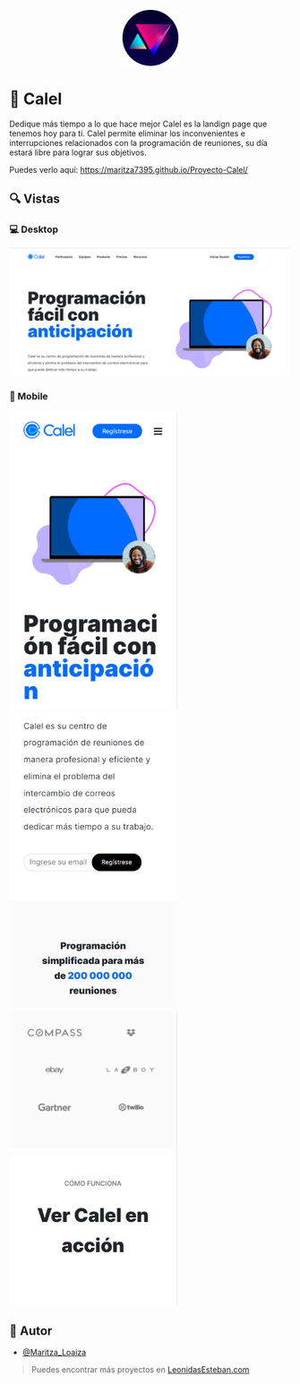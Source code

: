 <p align="center">
    <a href="https://leonidasesteban.com/proyectos/todos"><img src="https://raw.githubusercontent.com/no-te-rindas/logo/main/Logo/LonidasEsteban-destello-envolvente-circular-negro.png" height="100"/></a>
</p>

    
# 💎 Calel


Dedique más tiempo a lo que hace mejor Calel es la landign page que tenemos hoy para ti. Calel permite eliminar los inconvenientes e interrupciones relacionados con la programación de reuniones, su día estará libre para lograr sus objetivos.


Puedes verlo aquí: https://maritza7395.github.io/Proyecto-Calel/


## 🔍 Vistas 

### 💻 Desktop

<img width="900" src="./resources/tools/landing-muestra.PNG">

### 📱 Mobile

<div style="display: flex-inline">
    <img width="300" src="./resources/tools/landingMobile1.PNG">
    <img width="300" src="./resources/tools/landingMobile2.PNG">
    <img width="300" src="./resources/tools/landingMobile3.PNG">
</div>

## 🌟 Autor

* **<Maritza Loaiza>**  [@Maritza_Loaiza](https://github.com/Maritza7395)

> Puedes encontrar más proyectos en
[LeonidasEsteban.com](https://leonidasesteban.com/proyectos/todos)

